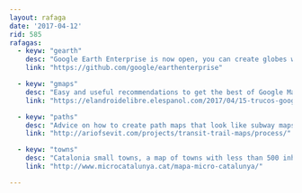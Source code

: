 ```yaml
---
layout: rafaga
date: '2017-04-12'
rid: 585
rafagas:
  - keyw: "gearth"
    desc: "Google Earth Enterprise is now open, you can create globes with your own data"
    link: "https://github.com/google/earthenterprise"

  - keyw: "gmaps"
    desc: "Easy and useful recommendations to get the best of Google Maps on your mobile device"
    link: "https://elandroidelibre.elespanol.com/2017/04/15-trucos-google-maps.html"

  - keyw: "paths"
    desc: "Advice on how to create path maps that look like subway maps"
    link: "http://ariofsevit.com/projects/transit-trail-maps/process/"

  - keyw: "towns"
    desc: "Catalonia small towns, a map of towns with less than 500 inhabitants"
    link: "http://www.microcatalunya.cat/mapa-micro-catalunya/"

---
```


